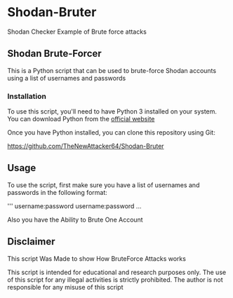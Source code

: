 # Shodan-Bruter
Shodan Checker Example of Brute force attacks
## Shodan Brute-Forcer

This is a Python script that can be used to brute-force Shodan accounts using a list of usernames and passwords

### Installation

To use this script, you'll need to have Python 3 installed on your system. You can download Python from the [official website](https://www.python.org/downloads/)

Once you have Python installed, you can clone this repository using Git:

https://github.com/TheNewAttacker64/Shodan-Bruter

## Usage

To use the script, first make sure you have a list of usernames and passwords in the following format:

'''
username:password
username:password
...

Also you have the Ability to Brute One Account


## Disclaimer

This script Was Made to show How BruteForce Attacks works

This script is intended for educational and research purposes only. The use of this script for any illegal activities is strictly prohibited. The author is not responsible for any misuse of this script
